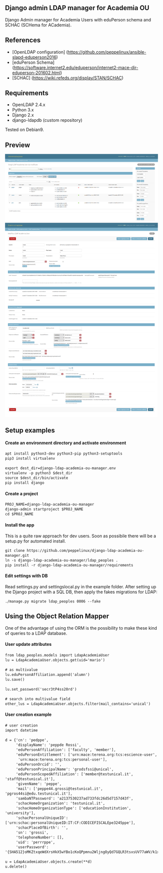 Django admin LDAP manager for Academia OU
-----------------------------------------
Django Admin manager for Academia Users with eduPerson schema and
SCHAC (SCHema for ACademia).

References
----------

- [OpenLDAP configuration] (https://github.com/peppelinux/ansible-slapd-eduperson2016)
- [eduPerson Schema] (https://software.internet2.edu/eduperson/internet2-mace-dir-eduperson-201602.html)
- [SCHAC] (https://wiki.refeds.org/display/STAN/SCHAC)

Requirements
------------

- OpenLDAP 2.4.x
- Python 3.x
- Django 2.x
- django-ldapdb (custom repository)


Tested on Debian9.

Preview
-------

![Alt text](img/search.png)
![Alt text](img/preview.png)

Setup examples
--------------

#### Create an environment directory and activate environment
````
apt install python3-dev python3-pip python3-setuptools
pip3 install virtualenv

export dest_dir=django-ldap-academia-ou-manager.env
virtualenv -p python3 $dest_dir
source $dest_dir/bin/activate
pip install django
````

#### Create a project
````
PROJ_NAME=django-ldap-academia-ou-manager
django-admin startproject $PROJ_NAME
cd $PROJ_NAME
````

#### Install the app
This is a quite raw approach for dev users.
Soon as possibile there will be a setup.py for automated install.
````
git clone https://github.com/peppelinux/django-ldap-academia-ou-manager.git
ln -s django-ldap-academia-ou-manager/ldap_peoples .
pip install -r django-ldap-academia-ou-manager/requirements
````

#### Edit settings with DB
Read settings.py and settingslocal.py in the example folder.
After setting up the Django project with a SQL DB, then apply the
fakes migrations for LDAP:
````
./manage.py migrate ldap_peoples 0006 --fake
````

Using the Object Relation Mapper
--------------------------------
One of the advantage of using the ORM is the possibility to make these kind of queries
to a LDAP database.

#### User update attributes
````
from ldap_peoples.models import LdapAcademiaUser
lu = LdapAcademiaUser.objects.get(uid='mario')

# as multivalue
lu.eduPersonAffiliation.append('alumn')
lu.save()

lu.set_password('secr3tP4ss20rd')

# search into multivalue field
other_lus = LdapAcademiaUser.objects.filter(mail_contains='unical')

````

#### User creation example
````
# user creation
import datetime

d = {'cn': 'pedppe',
     'displayName': 'peppde Rossi',
     'eduPersonAffiliation': ['faculty', 'member'],
     'eduPersonEntitlement': ['urn:mace:terena.org:tcs:escience-user',
      'urn:mace:terena.org:tcs:personal-user'],
     'eduPersonOrcid': '',
     'eduPersonPrincipalName': 'grodsfssi@unical',
     'eduPersonScopedAffiliation': ['member@testunical.it', 'staff@testunical.it'],
     'givenName': 'peppe',
     'mail': ['peppe44.grossi@testunical.it', 'pgros44si@edu.testunical.it'],
     'sambaNTPassword': 'a2137530237ad733fdc26d5d7157d43f',
     'schacHomeOrganization': 'testunical.it',
     'schacHomeOrganizationType': ['educationInstitution', 'university'],
     'schacPersonalUniqueID': ['urn:schac:personalUniqueID:IT:CF:CODICEFISCALEpe3245ppe'],
     'schacPlaceOfBirth': '',
     'sn': 'grossi',
     'telephoneNumber': [],
     'uid': 'perrrppe',
     'userPassword': '{SHA512}oMKZtxqeWdXrsHkX5wYBo1cKoQPpmnu2WljngOyQd7GQLR3tsxsUV77aWV/k1x13m2ypytR2JmzAdZDjHYSyBg=='}

u = LdapAcademiaUser.objects.create(**d)
u.delete()
````
